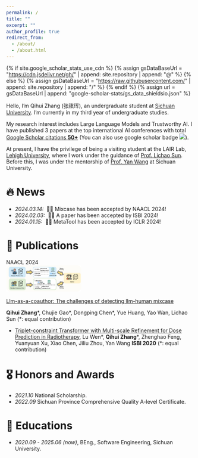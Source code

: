 ```yaml
---
permalink: /
title: ""
excerpt: ""
author_profile: true
redirect_from: 
  - /about/
  - /about.html
---
```


{% if site.google_scholar_stats_use_cdn %}
{% assign gsDataBaseUrl = "https://cdn.jsdelivr.net/gh/" | append: site.repository | append: "@" %}
{% else %}
{% assign gsDataBaseUrl = "https://raw.githubusercontent.com/" | append: site.repository | append: "/" %}
{% endif %}
{% assign url = gsDataBaseUrl | append: "google-scholar-stats/gs_data_shieldsio.json" %}

<span class='anchor' id='about-me'></span>


Hello, I’m Qihui Zhang (张祺珲), an undergraduate student at <a href='https://www.scu.edu.cn/'>Sichuan University</a>. I’m currently in my third year of undergraduate studies.

My research interest includes Large Language Models and Trustworthy AI. I have published 3 papers at the top international AI conferences with total <a href='https://scholar.google.com/citations?user=ZdgtY0EAAAAJ'> Google Scholar citations <strong><span id='total_cit'>50+</span></strong></a> (You can also use google scholar badge <a href='https://scholar.google.com/citations?user=ZdgtY0EAAAAJ'><img src="https://img.shields.io/endpoint?logo=Google%20Scholar&url=https%3A%2F%2Fcdn.jsdelivr.net%2Fgh%2FMask-Hui%2FMask-Hui.github.io%40google-scholar-stats%2Fgs_data_shieldsio.json&labelColor=f6f6f6&color=9cf&style=flat&label=citations"></a>).



At present, I have the privilege of being a visiting student at the LAIR Lab, <a href = 'https://www2.lehigh.edu/'>Lehigh University</a>, where I work under the guidance of <a href = 'https://lichao-sun.github.io/'>Prof. Lichao Sun</a>. Before this, I was under the mentorship of <a href = 'https://cs.scu.edu.cn/info/1359/16745.htm'>Prof. Yan Wang</a> at Sichuan University.

# 🔥 News
- *2024.03.14:* &nbsp;🎉🎉 Mixcase has been accepted by NAACL 2024!
- *2024.02.03:* &nbsp;🎉🎉 A paper has been accepted by ISBI 2024!
- *2024.01.15:* &nbsp;🎉🎉 MetaTool has been accepted by ICLR 2024!


# 📝 Publications 

<div class='paper-box'><div class='paper-box-image'><div><div class="badge">NAACL 2024</div><img src='images/MixSet_generation.png' alt="sym" width="40%"></div></div></div>
<div class='paper-box-text' markdown="1">

[Llm-as-a-coauthor: The challenges of detecting llm-human mixcase](https://arxiv.org/pdf/2401.05952.pdf)

**Qihui Zhang***, Chujie Gao*, Dongping Chen*, Yue Huang, Yao Wan, Lichao Sun (*: equal contribution)

<!-- 
[**Project**](https://scholar.google.com/citations?view_op=view_citation&hl=zh-CN&user=DhtAFkwAAAAJ&citation_for_view=DhtAFkwAAAAJ:ALROH1vI_8AC) <strong><span class='show_paper_citations' data='DhtAFkwAAAAJ:ALROH1vI_8AC'></span></strong>
- Lorem ipsum dolor sit amet, consectetur adipiscing elit. Vivamus ornare aliquet ipsum, ac tempus justo dapibus sit amet. 
</div>
</div>

-->

- [Triplet-constraint Transformer with Multi-scale Refinement for Dose Prediction in Radiotherapy](https://github.com), Lu Wen*, **Qihui Zhang***, Zhenghao Feng, Yuanyuan Xu, Xiao Chen, Jiliu Zhou, Yan Wang **ISBI 2020** (*: equal contribution)

# 🎖 Honors and Awards
- *2021.10* National Scholarship. 
- *2022.09* Sichuan Province Comprehensive Quality A-level Certificate. 

# 📖 Educations
- *2020.09 - 2025.06 (now)*, BEng., Software Engineering, Sichuan University. 

<!-- 
# 💬 Invited Talks
- *2021.06*, Lorem ipsum dolor sit amet, consectetur adipiscing elit. Vivamus ornare aliquet ipsum, ac tempus justo dapibus sit amet. 
- *2021.03*, Lorem ipsum dolor sit amet, consectetur adipiscing elit. Vivamus ornare aliquet ipsum, ac tempus justo dapibus sit amet.  \| [\[video\]](https://github.com/)

# 💻 Internships
- *2019.05 - 2020.02*, [Lorem](https://github.com/), China.
-->
